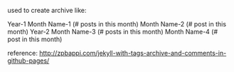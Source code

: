 used to create archive like:

Year-1
  Month Name-1 (# posts in this month)
  Month Name-2 (# post in this month)
Year-2
  Month Name-3 (# posts in this month)
  Month Name-4 (# post in this month)
  
 
 reference: http://zpbappi.com/jekyll-with-tags-archive-and-comments-in-github-pages/
